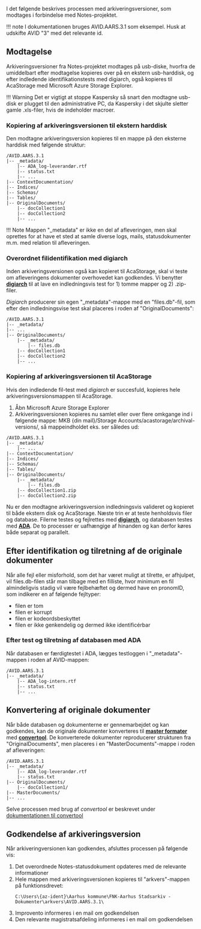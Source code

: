 I det følgende beskrives processen med arkiveringsversioner, som modtages i forbindelse med Notes-projektet.

!!! note
    I dokumentationen bruges AVID.AARS.3.1 som eksempel. Husk at udskifte AVID "3" med det relevante id. 

## Modtagelse
Arkiveringsversioner fra Notes-projektet modtages på usb-diske, hvorfra de umiddelbart efter modtagelse kopieres over på en ekstern usb-harddisk, og efter indledende identifikationstests med digiarch, også kopieres til AcaStorage med Microsoft Azure Storage Explorer.

!!! Warning
    Det er vigtigt at stoppe Kaspersky så snart den modtagne usb-disk er plugget til den administrative PC, da Kaspersky i det skjulte sletter gamle .xls-filer, hvis de indeholder macroer.

### Kopiering af arkiveringsversionen til ekstern harddisk
Den modtagne arkiveringsversion kopieres til en mappe på den eksterne harddisk med følgende struktur:

```
/AVID.AARS.3.1
|-- _metadata/
    |-- ADA_log-leverandør.rtf
    |-- status.txt
    |-- ...
|-- ContextDocumentation/
|-- Indices/
|-- Schemas/
|-- Tables/
|-- OriginalDocuments/
    |-- docCollection1
    |-- docCollection2
    |-- ...
```

!!! Note
    Mappen "_metadata" er ikke en del af afleveringen, men skal oprettes for at have et sted at samle diverse logs, mails, statusdokumenter m.m. med relation til afleveringen.

### Overordnet filidentifikation med digiarch
Inden arkiveringsversionen også kan kopieret til AcaStorage, skal vi teste om afleveringens dokumenter overhovedet kan godkendes. Vi benytter **[digiarch](../../software/digiarch)** til at lave en indledningsvis test for 1) tomme mapper og 2) .zip-filer.

*Digiarch* producerer sin egen "_metadata"-mappe med en "files.db"-fil, som efter den indledningsvise test skal placeres i roden af "OriginalDocuments":

```
/AVID.AARS.3.1
|-- _metadata/
|-- ...
|-- OriginalDocuments/
    |-- _metadata/
        |-- files.db
    |-- docCollection1
    |-- docCollection2
    |-- ...
```

### Kopiering af arkiveringsversionen til AcaStorage
Hvis den indledende fil-test med *digiarch* er succesfuld, kopieres hele arkiveringsversionsmappen til AcaStorage.

1. Åbn Microsoft Azure Storage Explorer
2. Arkiveringsversionen kopieres nu samlet eller over flere omkgange ind i følgende mappe: MKB {din mail}/Storage Accounts/acastorage/archival-versions/, så mappeindholdet eks. ser således ud:

```
/AVID.AARS.3.1
|-- _metadata/
    |-- ...
|-- ContextDocumentation/
|-- Indices/
|-- Schemas/
|-- Tables/
|-- OriginalDocuments/
    |-- _metadata/
        |-- files.db
    |-- docCollection1.zip
    |-- docCollection2.zip
```

Nu er den modtagne arkiveringsversion indledningsvis valideret og kopieret til både ekstern disk og AcaStorage. Næste trin er at teste henholdsvis filer og database. Filerne testes og fejlrettes med **[digiarch](../../software/digiarch)**, og databasen testes med **[ADA](../ada)**. De to processer er uafhængige af hinanden og kan derfor køres både separat og parallelt.


## Efter identifikation og tilretning af de originale dokumenter
Når alle fejl eller misforhold, som det har været muligt at tilrette, er afhjulpet, vil files.db-filen står man tilbage med en filliste, hvor minimum en fil almindeligvis stadig vil være fejlbehæftet og dermed have en pronomID, som indikerer en af følgende fejltyper:

- filen er tom
- filen er korrupt
- filen er kodeordsbeskyttet
- filen er ikke genkendelig og dermed ikke identificérbar

### Efter test og tilretning af databasen med ADA
Når databasen er færdigtestet i ADA, lægges testloggen i "_metadata"-mappen i roden af AVID-mappen:

```
/AVID.AARS.3.1
|-- _metadata/
    |-- ADA_log-intern.rtf
    |-- status.txt
    |-- ...
```

## Konvertering af originale dokumenter
Når både databasen og dokumenterne er gennemarbejdet og kan godkendes, kan de originale dokumenter konverteres til **[master formater](../master-formats)** med **[convertool](../../software/convertool)**. De konverterede dokumenter reproducerer strukturen fra "OriginalDocuments", men placeres i en "MasterDocuments"-mappe i roden af afleveringen:

```
/AVID.AARS.3.1
|-- _metadata/
    |-- ADA_log-leverandør.rtf
    |-- status.txt
|-- OriginalDocuments/
    |-- docCollection1/
|-- MasterDocuments/
|-- ...
```

Selve processen med brug af *convertool* er beskrevet under [dokumentationen til convertool](../../software/convertool)

## Godkendelse af arkiveringsversion
Når arkiveringversionen kan godkendes, afsluttes processen på følgende vis:

1. Det overordnede Notes-statusdokument opdateres med de relevante informationer 
2. Hele mappen med arkiveringsversionen kopieres til "arkvers"-mappen på funktionsdrevet:
    ```
    C:\Users\{az-ident}\Aarhus kommune\FNK-Aarhus Stadsarkiv - Dokumenter\arkvers\AVID.AARS.3.1\
    ```
3. Improvento informeres i en mail om godkendelsen
4. Den relevante magistratsafdeling informeres i en mail om godkendelsen